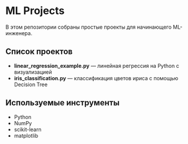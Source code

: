 # ML Projects

В этом репозитории собраны простые проекты для начинающего ML-инженера.

## Список проектов

- **linear_regression_example.py** — линейная регрессия на Python с визуализацией
- **iris_classification.py** — классификация цветов ириса с помощью Decision Tree

## Используемые инструменты
- Python
- NumPy
- scikit-learn
- matplotlib
